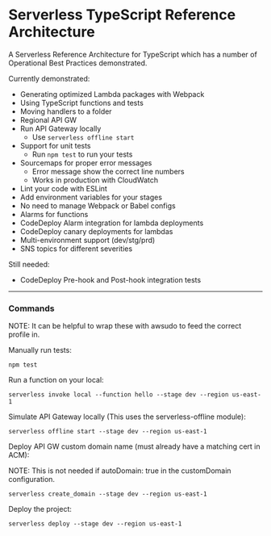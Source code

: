 # Serverless TypeScript Reference Architecture

A Serverless Reference Architecture for TypeScript which has a number of Operational Best Practices demonstrated.

Currently demonstrated:

- Generating optimized Lambda packages with Webpack
- Using TypeScript functions and tests
- Moving handlers to a folder
- Regional API GW
- Run API Gateway locally
  - Use `serverless offline start`
- Support for unit tests
  - Run `npm test` to run your tests
- Sourcemaps for proper error messages
  - Error message show the correct line numbers
  - Works in production with CloudWatch
- Lint your code with ESLint
- Add environment variables for your stages
- No need to manage Webpack or Babel configs
- Alarms for functions
- CodeDeploy Alarm integration for lambda deployments
- CodeDeploy canary deployments for lambdas
- Multi-environment support (dev/stg/prd)
- SNS topics for different severities


Still needed:

- CodeDeploy Pre-hook and Post-hook integration tests
---
### Commands
NOTE: It can be helpful to wrap these with awsudo to feed the correct profile in.

Manually run tests:
```
npm test
```

Run a function on your local:
```
serverless invoke local --function hello --stage dev --region us-east-1
```

Simulate API Gateway locally (This uses the serverless-offline module):
```
serverless offline start --stage dev --region us-east-1
```

Deploy API GW custom domain name (must already have a matching cert in ACM):

NOTE: This is not needed if autoDomain: true in the customDomain configuration.
```
serverless create_domain --stage dev --region us-east-1
```

Deploy the project:
```
serverless deploy --stage dev --region us-east-1
```